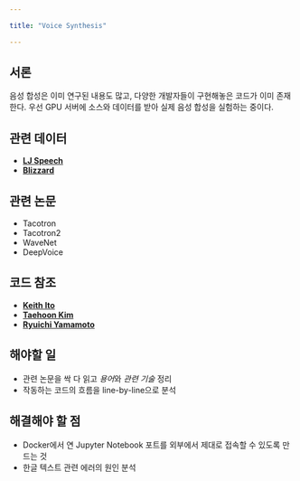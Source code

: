 ```yaml
---

title: "Voice Synthesis"

---
```


## 서론
음성 합성은 이미 연구된 내용도 많고, 다양한 개발자들이 구현해놓은 코드가 이미 존재한다. 
우선 GPU 서버에 소스와 데이터를 받아 실제 음성 합성을 실험하는 중이다.

## 관련 데이터
* [**LJ Speech**](https://keithito.com/LJ-Speech-Dataset/)
* [**Blizzard**](http://www.cstr.ed.ac.uk/projects/blizzard/2012/phase_one)

## 관련 논문
* Tacotron
* Tacotron2
* WaveNet
* DeepVoice

## 코드 참조
* [**Keith Ito**](https://github.com/keithito/tacotron)
* [**Taehoon Kim**](https://github.com/carpedm20/multi-speaker-tacotron-tensorflow)
* [**Ryuichi Yamamoto**](https://github.com/r9y9)

## 해야할 일
* 관련 논문을 싹 다 읽고 *용어*와 *관련 기술* 정리
* 작동하는 코드의 흐름을 line-by-line으로 분석

## 해결해야 할 점
* Docker에서 연 Jupyter Notebook 포트를 외부에서 제대로 접속할 수 있도록 만드는 것
* 한글 텍스트 관련 에러의 원인 분석
